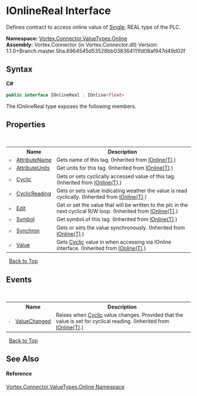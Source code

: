 # IOnlineReal Interface
 

Defines contract to access online value of <a href="http://msdn2.microsoft.com/en-us/library/3www918f" target="_blank">Single</a>; REAL type of the PLC.

**Namespace:**&nbsp;<a href="N_Vortex_Connector_ValueTypes_Online.md">Vortex.Connector.ValueTypes.Online</a><br />**Assembly:**&nbsp;Vortex.Connector (in Vortex.Connector.dll) Version: 1.1.0+Branch.master.Sha.6964545d53528bb038364111fd08af947d49d02f

## Syntax

**C#**<br />
``` C#
public interface IOnlineReal : IOnline<float>
```

The IOnlineReal type exposes the following members.


## Properties
&nbsp;<table><tr><th></th><th>Name</th><th>Description</th></tr><tr><td>![Public property](media/pubproperty.gif "Public property")</td><td><a href="P_Vortex_Connector_ValueTypes_Online_IOnline_1_AttributeName.md">AttributeName</a></td><td>
Gets name of this tag.
 (Inherited from <a href="T_Vortex_Connector_ValueTypes_Online_IOnline_1.md">IOnline(T)</a>.)</td></tr><tr><td>![Public property](media/pubproperty.gif "Public property")</td><td><a href="P_Vortex_Connector_ValueTypes_Online_IOnline_1_AttributeUnits.md">AttributeUnits</a></td><td>
Get units for this tag.
 (Inherited from <a href="T_Vortex_Connector_ValueTypes_Online_IOnline_1.md">IOnline(T)</a>.)</td></tr><tr><td>![Public property](media/pubproperty.gif "Public property")</td><td><a href="P_Vortex_Connector_ValueTypes_Online_IOnline_1_Cyclic.md">Cyclic</a></td><td>
Gets or sets cyclically accessed value of this tag.
 (Inherited from <a href="T_Vortex_Connector_ValueTypes_Online_IOnline_1.md">IOnline(T)</a>.)</td></tr><tr><td>![Public property](media/pubproperty.gif "Public property")</td><td><a href="P_Vortex_Connector_ValueTypes_Online_IOnline_1_CyclicReading.md">CyclicReading</a></td><td>
Gets or sets value indicating weather the value is read cyclically.
 (Inherited from <a href="T_Vortex_Connector_ValueTypes_Online_IOnline_1.md">IOnline(T)</a>.)</td></tr><tr><td>![Public property](media/pubproperty.gif "Public property")</td><td><a href="P_Vortex_Connector_ValueTypes_Online_IOnline_1_Edit.md">Edit</a></td><td>
Get or set the value that will be written to the plc in the next cyclical R/W loop.
 (Inherited from <a href="T_Vortex_Connector_ValueTypes_Online_IOnline_1.md">IOnline(T)</a>.)</td></tr><tr><td>![Public property](media/pubproperty.gif "Public property")</td><td><a href="P_Vortex_Connector_ValueTypes_Online_IOnline_1_Symbol.md">Symbol</a></td><td>
Get symbol of this tag.
 (Inherited from <a href="T_Vortex_Connector_ValueTypes_Online_IOnline_1.md">IOnline(T)</a>.)</td></tr><tr><td>![Public property](media/pubproperty.gif "Public property")</td><td><a href="P_Vortex_Connector_ValueTypes_Online_IOnline_1_Synchron.md">Synchron</a></td><td>
Gets or sets the value synchronously.
 (Inherited from <a href="T_Vortex_Connector_ValueTypes_Online_IOnline_1.md">IOnline(T)</a>.)</td></tr><tr><td>![Public property](media/pubproperty.gif "Public property")</td><td><a href="P_Vortex_Connector_ValueTypes_Online_IOnline_1_Value.md">Value</a></td><td>
Gets <a href="P_Vortex_Connector_ValueTypes_Online_IOnline_1_Cyclic.md">Cyclic</a> value in when accessing via IOnline interface.
 (Inherited from <a href="T_Vortex_Connector_ValueTypes_Online_IOnline_1.md">IOnline(T)</a>.)</td></tr></table>&nbsp;
<a href="#ionlinereal-interface">Back to Top</a>

## Events
&nbsp;<table><tr><th></th><th>Name</th><th>Description</th></tr><tr><td>![Public event](media/pubevent.gif "Public event")</td><td><a href="E_Vortex_Connector_ValueTypes_Online_IOnline_1_ValueChanged.md">ValueChanged</a></td><td>
Raises when <a href="P_Vortex_Connector_ValueTypes_Online_IOnline_1_Cyclic.md">Cyclic</a> value changes. Provided that the value is set for cyclical reading.
 (Inherited from <a href="T_Vortex_Connector_ValueTypes_Online_IOnline_1.md">IOnline(T)</a>.)</td></tr></table>&nbsp;
<a href="#ionlinereal-interface">Back to Top</a>

## See Also


#### Reference
<a href="N_Vortex_Connector_ValueTypes_Online.md">Vortex.Connector.ValueTypes.Online Namespace</a><br />